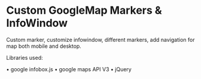 Custom GoogleMap Markers & InfoWindow
=====================================

Custom marker, customize infowindow, different markers, add navigation for map both mobile and desktop. 

Libraries used: 

• google infobox.js
• google maps API V3
• jQuery
